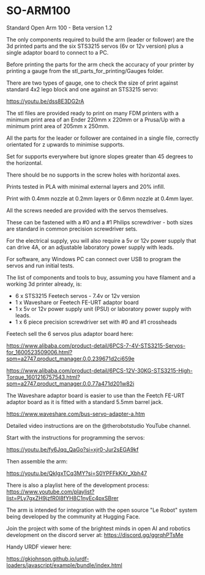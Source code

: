 # SO-ARM100
Standard Open Arm 100 - Beta version 1.2

The only components required to build the arm (leader or follower) are the 3d printed parts and the six STS3215 servos (6v or 12v version) plus a single adaptor board to connect to a PC.

Before printing the parts for the arm check the accuracy of your printer by printing a gauge from the stl_parts_for_printing/Gauges folder.

There are two types of gauge, one to check the size of print against standard 4x2 lego block and one against an STS3215 servo:

https://youtu.be/dss8E3DG2rA

The stl files are provided ready to print on many FDM printers with a minimum print area of an Ender 220mm x 220mm or a Prusa/Up with a minimum print area of 205mm x 250mm.

All the parts for the leader or follower are contained in a single file, correctly orientated for z upwards to minimise supports.

Set for supports everywhere but ignore slopes greater than 45 degrees to the horizontal.

There should be no supports in the screw holes with horizontal axes.

Prints tested in PLA with minimal external layers and 20% infill.

Print with 0.4mm nozzle at 0.2mm layers or 0.6mm nozzle at 0.4mm layer.

All the screws needed are provided with the servos themselves.

These can be fastened with a #0 and a #1 Philips screwdriver - both sizes are standard in common precision screwdriver sets.

For the electrical supply, you will also require a 5v or 12v power supply that can drive 4A, or an adjustable laboratory power supply with leads.

For software, any Windows PC can connect over USB to program the servos and run initial tests.

The list of components and tools to buy, assuming you have filament and a working 3d printer already, is:

* 6 x STS3215 Feetech servos - 7.4v or 12v version
* 1 x Waveshare or Feetech FE-URT adaptor board
* 1 x 5v or 12v power supply unit (PSU) or laboratory power supply with leads.
* 1 x 6 piece precision screwdriver set with #0 and #1 crossheads

Feetech sell the 6 servos plus adaptor board here: 

https://www.alibaba.com/product-detail/6PCS-7-4V-STS3215-Servos-for_1600523509006.html?spm=a2747.product_manager.0.0.239671d2ci659e

https://www.alibaba.com/product-detail/6PCS-12V-30KG-STS3215-High-Torque_1601216757543.html?spm=a2747.product_manager.0.0.77a471d201w82i

The Waveshare adaptor board is easier to use than the Feetch FE-URT adaptor board as it is fitted with a standard 5.5mm barrel jack.

https://www.waveshare.com/bus-servo-adapter-a.htm

Detailed video instructions are on the @therobotstudio YouTube channel.

Start with the instructions for programming the servos:

https://youtu.be/fy6Jqq_QaGo?si=xjr0-Jur2sEGA9kf

Then assemble the arm:

https://youtu.be/QkIgxTCq3MY?si=S0YPFFkKXr_Xbh47

There is also a playlist here of the development process: https://www.youtube.com/playlist?list=PLy7gxZH9jzfR0l8fYH8C1nyEc4pxSBrer

The arm is intended for integration with the open source "Le Robot" system being developed by the community at Hugging Face.

Join the project with some of the brightest minds in open AI and robotics development on the discord server at: https://discord.gg/ggrqhPTsMe

Handy URDF viewer here:

https://gkjohnson.github.io/urdf-loaders/javascript/example/bundle/index.html

